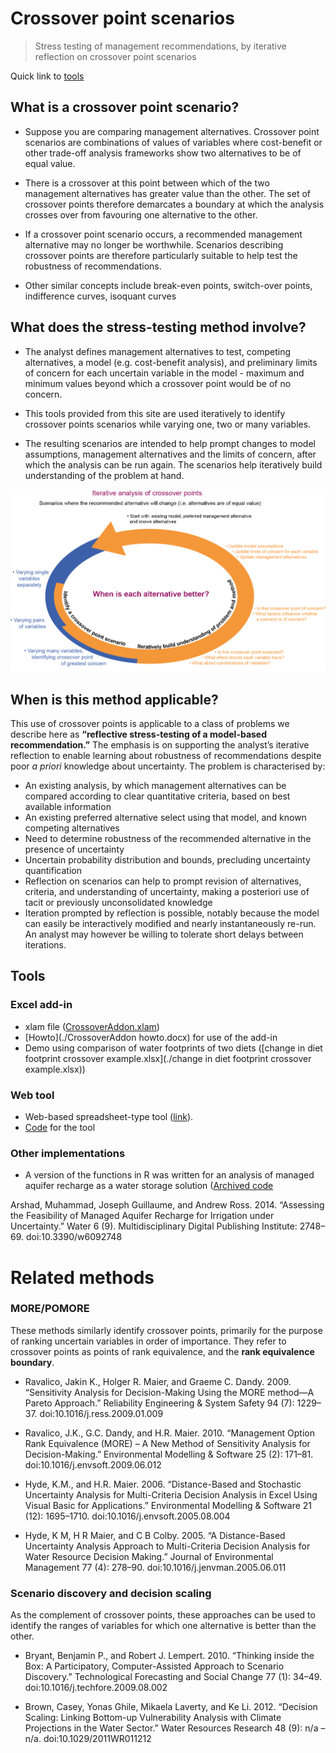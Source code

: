 # Crossover point scenarios

> Stress testing of management recommendations, by iterative reflection on crossover point scenarios

Quick link to [tools](#tools)

## What is a crossover point scenario?

* Suppose you are comparing management alternatives. Crossover point scenarios are combinations of values of variables where cost-benefit or other trade-off analysis frameworks show two alternatives to be of equal value. 
* There is a crossover at this point between which of the two management alternatives has greater value than the other. The set of crossover points therefore demarcates a boundary at which the analysis crosses over from favouring one alternative to the other. 

* If a crossover point scenario occurs, a recommended management alternative may no longer be worthwhile. Scenarios describing crossover points are therefore particularly suitable to help test the robustness of recommendations.

* Other similar concepts include break-even points, switch-over points, indifference curves, isoquant curves

## What does the stress-testing method involve?

* The analyst defines management alternatives to test, competing alternatives, a model (e.g. cost-benefit analysis), and preliminary limits of concern for each uncertain variable in the model - maximum and minimum values beyond which a crossover point would be of no concern.

* This tools provided from this site are used iteratively to identify crossover points scenarios while varying one, two or many variables. 

* The resulting scenarios are intended to help prompt changes to model assumptions, management alternatives and the limits of concern, after which the analysis can be run again. The scenarios help iteratively build understanding of the problem at hand.

![Crossover point scenario method](./ga3.png)

## When is this method applicable?

This use of crossover points is applicable to a class of problems  we describe here as **“reflective stress-testing of a model-based recommendation.”** The emphasis is on supporting the analyst’s iterative reflection to enable learning about robustness of recommendations despite poor *a priori* knowledge about uncertainty. The problem is characterised by:

*	An existing analysis, by which management alternatives can be compared according to clear quantitative criteria, based on best available information
*	An existing preferred alternative select using that model, and known competing alternatives
*	Need to determine robustness of the recommended alternative in the presence of uncertainty 
*	Uncertain probability distribution and bounds, precluding uncertainty quantification
*	Reflection on scenarios can help to prompt revision of alternatives, criteria, and understanding of uncertainty, making a posteriori use of tacit or previously unconsolidated knowledge
*	Iteration prompted by reflection is possible, notably because the model can easily be interactively modified and nearly instantaneously re-run. An analyst may however be willing to tolerate short delays between iterations.

## <a name="tools"></a> Tools

### Excel add-in
* xlam file ([CrossoverAddon.xlam](./CrossoverAddon.xlam))
* [Howto](./CrossoverAddon howto.docx) for use of the add-in
* Demo using comparison of water footprints of two diets ([change in diet footprint crossover example.xlsx](./change in diet footprint crossover example.xlsx))

### Web tool

* Web-based spreadsheet-type tool ([link](http://josephguillaume.ocpu.io/breakdown/www/)).
* [Code](https://github.com/josephguillaume/breakdown) for the tool

### Other implementations

* A version of the functions in R was written for an analysis of managed aquifer recharge as a water storage solution ([Archived code](http://dx.doi.org/10.5281/zenodo.11704)

Arshad, Muhammad, Joseph Guillaume, and Andrew Ross. 2014. “Assessing the Feasibility of Managed Aquifer Recharge for Irrigation under Uncertainty.” Water 6 (9). Multidisciplinary Digital Publishing Institute: 2748–69. doi:10.3390/w6092748

# Related methods

### MORE/POMORE

These methods similarly identify crossover points, primarily for the purpose of ranking uncertain variables in order of importance. They refer to crossover points as points of rank equivalence, and the **rank equivalence boundary**.

* Ravalico, Jakin K., Holger R. Maier, and Graeme C. Dandy. 2009. “Sensitivity Analysis for Decision-Making Using the MORE method—A Pareto Approach.” Reliability Engineering & System Safety 94 (7): 1229–37. doi:10.1016/j.ress.2009.01.009

* Ravalico, J.K., G.C. Dandy, and H.R. Maier. 2010. “Management Option Rank Equivalence (MORE) – A New Method of Sensitivity Analysis for Decision-Making.” Environmental Modelling & Software 25 (2): 171–81. doi:10.1016/j.envsoft.2009.06.012

* Hyde, K.M., and H.R. Maier. 2006. “Distance-Based and Stochastic Uncertainty Analysis for Multi-Criteria Decision Analysis in Excel Using Visual Basic for Applications.” Environmental Modelling & Software 21 (12): 1695–1710. doi:10.1016/j.envsoft.2005.08.004

* Hyde, K M, H R Maier, and C B Colby. 2005. “A Distance-Based Uncertainty Analysis Approach to Multi-Criteria Decision Analysis for Water Resource Decision Making.” Journal of Environmental Management 77 (4): 278–90. doi:10.1016/j.jenvman.2005.06.011


### Scenario discovery and decision scaling

As the complement of crossover points, these approaches can be used to identify the ranges of variables for which one alternative is better than the other.

* Bryant, Benjamin P., and Robert J. Lempert. 2010. “Thinking inside the Box: A Participatory, Computer-Assisted Approach to Scenario Discovery.” Technological Forecasting and Social Change 77 (1): 34–49. doi:10.1016/j.techfore.2009.08.002

* Brown, Casey, Yonas Ghile, Mikaela Laverty, and Ke Li. 2012. “Decision Scaling: Linking Bottom-up Vulnerability Analysis with Climate Projections in the Water Sector.” Water Resources Research 48 (9): n/a – n/a. doi:10.1029/2011WR011212
